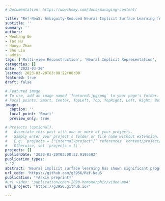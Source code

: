```yaml
---
# Documentation: https://wowchemy.com/docs/managing-content/

title: "Ref-NeuS: Ambiguity-Reduced Neural Implicit Surface Learning for Multi-View Reconstruction with Reflection"
subtitle: ''
summary: ''
authors:
- Wenhang Ge
- Tao Hu
- Haoyu Zhao
- Shu Liu
- admin
tags: ['Multi-view Reconstruction', 'Neural Implicit Representation', 'Reflective Object']
categories: []
date: '2023-03-20'
lastmod: 2023-03-20T03:08:22+08:00
featured: true
draft: false

# Featured image
# To use, add an image named `featured.jpg/png` to your page's folder.
# Focal points: Smart, Center, TopLeft, Top, TopRight, Left, Right, BottomLeft, Bottom, BottomRight.
image:
  caption: ''
  focal_point: 'Smart'
  preview_only: true

# Projects (optional).
#   Associate this post with one or more of your projects.
#   Simply enter your project's folder or file name without extension.
#   E.g. `projects = ["internal-project"]` references `content/project/deep-learning/index.md`.
#   Otherwise, set `projects = []`.
projects: []
publishDate: '2023-03-20T03:08:22.919569Z'
publication_types:
- '2'
abstract: 'Neural implicit surface learning has shown significant progress in multi-view 3D reconstruction, where an object is represented by multilayer perceptrons that provide continuous implicit surface representation and view-dependent radiance. However, current methods often fail to accurately reconstruct reflective surfaces, leading to severe ambiguity. To overcome this issue, we propose Ref-NeuS, which aims to reduce ambiguity by attenuating the effect of reflective surfaces. Specifically, we utilize an anomaly detector to estimate an explicit reflection score with the guidance of multi-view context to localize reflective surfaces. Afterward, we design a reflection-aware photometric loss that adaptively reduces ambiguity by modeling rendered color as a Gaussian distribution, with the reflection score representing the variance. We show that together with a reflection direction-dependent radiance, our model achieves high-quality surface reconstruction on reflective surfaces and outperforms the state-of-the-arts by a large margin. Besides, our model is also comparable on general surfaces.'
url_code: 'https://github.com/g3956/Ref-NeuS'
publication: '*Arxiv preprint*'
#url_video: 'publication/chen-2020-homomorphic/video.mp4'
url_project: 'https://g3956.github.io/'

---
```

